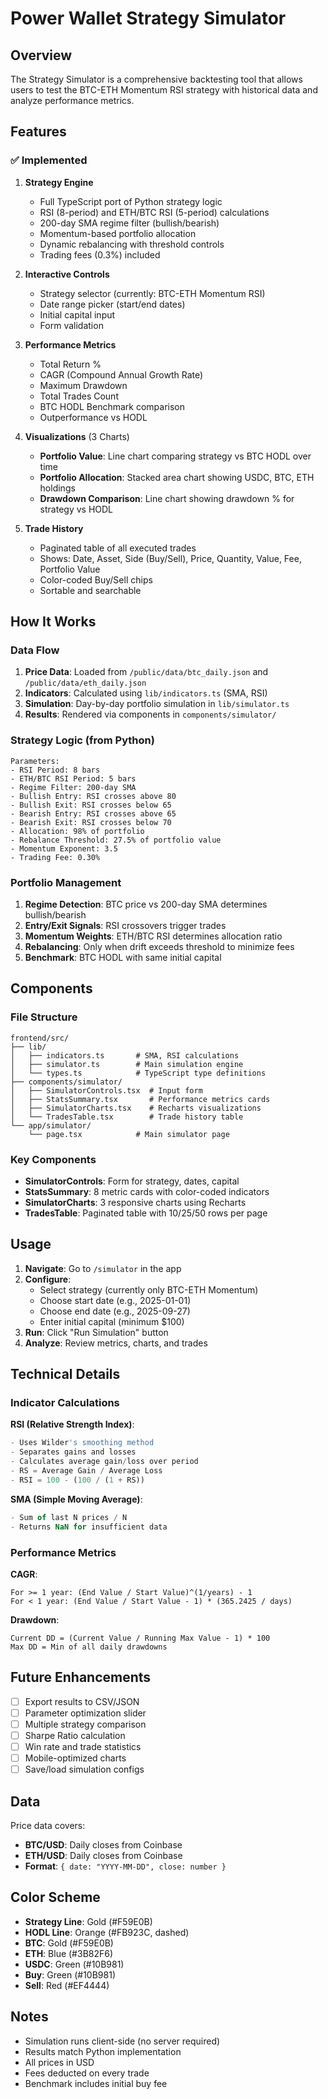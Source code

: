 # Power Wallet Strategy Simulator

## Overview

The Strategy Simulator is a comprehensive backtesting tool that allows users to test the BTC-ETH Momentum RSI strategy with historical data and analyze performance metrics.

## Features

### ✅ Implemented

1. **Strategy Engine**
   - Full TypeScript port of Python strategy logic
   - RSI (8-period) and ETH/BTC RSI (5-period) calculations
   - 200-day SMA regime filter (bullish/bearish)
   - Momentum-based portfolio allocation
   - Dynamic rebalancing with threshold controls
   - Trading fees (0.3%) included

2. **Interactive Controls**
   - Strategy selector (currently: BTC-ETH Momentum RSI)
   - Date range picker (start/end dates)
   - Initial capital input
   - Form validation

3. **Performance Metrics**
   - Total Return %
   - CAGR (Compound Annual Growth Rate)
   - Maximum Drawdown
   - Total Trades Count
   - BTC HODL Benchmark comparison
   - Outperformance vs HODL

4. **Visualizations** (3 Charts)
   - **Portfolio Value**: Line chart comparing strategy vs BTC HODL over time
   - **Portfolio Allocation**: Stacked area chart showing USDC, BTC, ETH holdings
   - **Drawdown Comparison**: Line chart showing drawdown % for strategy vs HODL

5. **Trade History**
   - Paginated table of all executed trades
   - Shows: Date, Asset, Side (Buy/Sell), Price, Quantity, Value, Fee, Portfolio Value
   - Color-coded Buy/Sell chips
   - Sortable and searchable

## How It Works

### Data Flow

1. **Price Data**: Loaded from `/public/data/btc_daily.json` and `/public/data/eth_daily.json`
2. **Indicators**: Calculated using `lib/indicators.ts` (SMA, RSI)
3. **Simulation**: Day-by-day portfolio simulation in `lib/simulator.ts`
4. **Results**: Rendered via components in `components/simulator/`

### Strategy Logic (from Python)

```
Parameters:
- RSI Period: 8 bars
- ETH/BTC RSI Period: 5 bars  
- Regime Filter: 200-day SMA
- Bullish Entry: RSI crosses above 80
- Bullish Exit: RSI crosses below 65
- Bearish Entry: RSI crosses above 65
- Bearish Exit: RSI crosses below 70
- Allocation: 98% of portfolio
- Rebalance Threshold: 27.5% of portfolio value
- Momentum Exponent: 3.5
- Trading Fee: 0.30%
```

### Portfolio Management

1. **Regime Detection**: BTC price vs 200-day SMA determines bullish/bearish
2. **Entry/Exit Signals**: RSI crossovers trigger trades
3. **Momentum Weights**: ETH/BTC RSI determines allocation ratio
4. **Rebalancing**: Only when drift exceeds threshold to minimize fees
5. **Benchmark**: BTC HODL with same initial capital

## Components

### File Structure

```
frontend/src/
├── lib/
│   ├── indicators.ts       # SMA, RSI calculations
│   ├── simulator.ts        # Main simulation engine
│   └── types.ts            # TypeScript type definitions
├── components/simulator/
│   ├── SimulatorControls.tsx  # Input form
│   ├── StatsSummary.tsx       # Performance metrics cards
│   ├── SimulatorCharts.tsx    # Recharts visualizations
│   └── TradesTable.tsx        # Trade history table
└── app/simulator/
    └── page.tsx            # Main simulator page
```

### Key Components

- **SimulatorControls**: Form for strategy, dates, capital
- **StatsSummary**: 8 metric cards with color-coded indicators
- **SimulatorCharts**: 3 responsive charts using Recharts
- **TradesTable**: Paginated table with 10/25/50 rows per page

## Usage

1. **Navigate**: Go to `/simulator` in the app
2. **Configure**: 
   - Select strategy (currently only BTC-ETH Momentum)
   - Choose start date (e.g., 2025-01-01)
   - Choose end date (e.g., 2025-09-27)
   - Enter initial capital (minimum $100)
3. **Run**: Click "Run Simulation" button
4. **Analyze**: Review metrics, charts, and trades

## Technical Details

### Indicator Calculations

**RSI (Relative Strength Index)**:
```typescript
- Uses Wilder's smoothing method
- Separates gains and losses
- Calculates average gain/loss over period
- RS = Average Gain / Average Loss
- RSI = 100 - (100 / (1 + RS))
```

**SMA (Simple Moving Average)**:
```typescript
- Sum of last N prices / N
- Returns NaN for insufficient data
```

### Performance Metrics

**CAGR**:
```
For >= 1 year: (End Value / Start Value)^(1/years) - 1
For < 1 year: (End Value / Start Value - 1) * (365.2425 / days)
```

**Drawdown**:
```
Current DD = (Current Value / Running Max Value - 1) * 100
Max DD = Min of all daily drawdowns
```

## Future Enhancements

- [ ] Export results to CSV/JSON
- [ ] Parameter optimization slider
- [ ] Multiple strategy comparison
- [ ] Sharpe Ratio calculation
- [ ] Win rate and trade statistics
- [ ] Mobile-optimized charts
- [ ] Save/load simulation configs

## Data

Price data covers:
- **BTC/USD**: Daily closes from Coinbase
- **ETH/USD**: Daily closes from Coinbase
- **Format**: `{ date: "YYYY-MM-DD", close: number }`

## Color Scheme

- **Strategy Line**: Gold (#F59E0B)
- **HODL Line**: Orange (#FB923C, dashed)
- **BTC**: Gold (#F59E0B)
- **ETH**: Blue (#3B82F6)
- **USDC**: Green (#10B981)
- **Buy**: Green (#10B981)
- **Sell**: Red (#EF4444)

## Notes

- Simulation runs client-side (no server required)
- Results match Python implementation
- All prices in USD
- Fees deducted on every trade
- Benchmark includes initial buy fee
